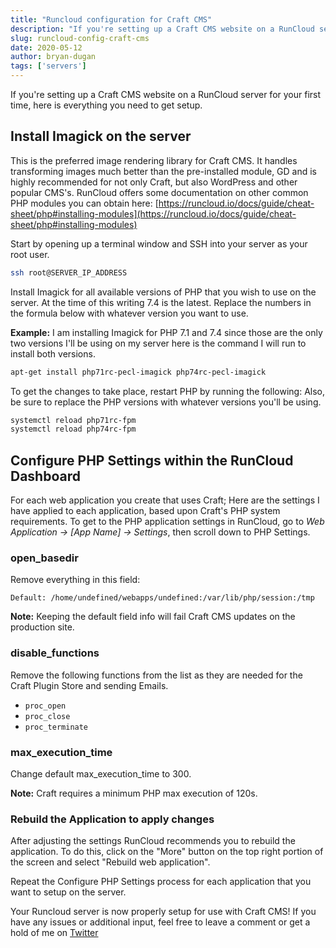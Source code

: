 ```yaml
---
title: "Runcloud configuration for Craft CMS"
description: "If you're setting up a Craft CMS website on a RunCloud server for your first time, here is everything you need to get setup."
slug: runcloud-config-craft-cms
date: 2020-05-12
author: bryan-dugan
tags: ['servers']
---
```


If you're setting up a Craft CMS website on a RunCloud server for your first time, here is everything you need to get setup.

## Install Imagick on the server

This is the preferred image rendering library for Craft CMS. It handles transforming images much better than the pre-installed module, GD and is highly recommended for not only Craft, but also WordPress and other popular CMS's. RunCloud offers some documentation on other common PHP modules you can obtain here: [https://runcloud.io/docs/guide/cheat-sheet/php#installing-modules](https://runcloud.io/docs/guide/cheat-sheet/php#installing-modules)

Start by opening up a terminal window and SSH into your server as your root user.

```bash
ssh root@SERVER_IP_ADDRESS
```

Install Imagick for all available versions of PHP that you wish to use on the server. At the time of this writing 7.4 is the latest. Replace the numbers in the formula below with whatever version you want to use.

**Example:** I am installing Imagick for PHP 7.1 and 7.4 since those are the only two versions I'll be using on my server here is the command I will run to install both versions.

```bash
apt-get install php71rc-pecl-imagick php74rc-pecl-imagick
```

To get the changes to take place, restart PHP by running the following:  Also, be sure to replace the PHP versions with whatever versions you'll be using.

```bash
systemctl reload php71rc-fpm
systemctl reload php74rc-fpm
```

## Configure PHP Settings within the RunCloud Dashboard

For each web application you create that uses Craft; Here are the settings I have applied to each application, based upon Craft's PHP system requirements. To get to the PHP application settings in RunCloud, go to *Web Application → [App Name] → Settings*, then scroll down to PHP Settings.

### open_basedir

Remove everything in this field:

```
Default: /home/undefined/webapps/undefined:/var/lib/php/session:/tmp
```

**Note:** Keeping the default field info will fail Craft CMS updates on the production site.

### disable_functions

Remove the following functions from the list as they are needed for the Craft Plugin Store and sending Emails.

- `proc_open`
- `proc_close`
- `proc_terminate`

### max_execution_time

Change default max_execution_time to 300.

**Note:** Craft requires a minimum PHP max execution of 120s.

### Rebuild the Application to apply changes

After adjusting the settings RunCloud recommends you to rebuild the application. To do this, click on the "More" button on the top right portion of the screen and select "Rebuild web application".

Repeat the Configure PHP Settings process for each application that you want to setup on the server.

Your Runcloud server is now properly setup for use with Craft CMS! If you have any issues or additional input, feel free to leave a comment or get a hold of me on [Twitter](https://twitter.com/bryandugan)
